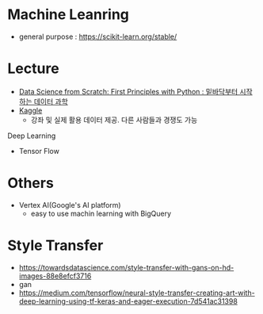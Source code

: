 
# Machine Leanring
- general purpose : https://scikit-learn.org/stable/

# Lecture
- [Data Science from Scratch: First Principles with Python : 밑바닥부터 시작하는 데이터 과학](http://www.kyobobook.co.kr/product/detailViewKor.laf?ejkGb=KOR&mallGb=KOR&barcode=9788966262571)
- [Kaggle](https://www.kaggle.com/)
  - 강좌 및 실제 활용 데이터 제공. 다른 사람들과 경쟁도 가능

Deep Learning
- Tensor Flow


# Others
- Vertex AI(Google's AI platform)
    - easy to use machin learning with BigQuery 
  

# Style Transfer
- https://towardsdatascience.com/style-transfer-with-gans-on-hd-images-88e8efcf3716
- gan
- https://medium.com/tensorflow/neural-style-transfer-creating-art-with-deep-learning-using-tf-keras-and-eager-execution-7d541ac31398